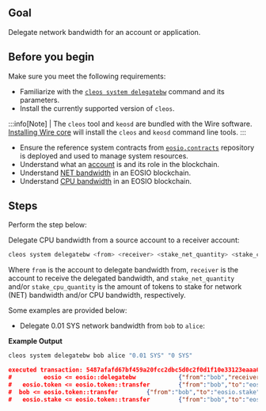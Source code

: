 ## Goal

Delegate network bandwidth for an account or application.

## Before you begin

Make sure you meet the following requirements:

* Familiarize with the [`cleos system delegatebw`](../../command-reference/system/system-delegatebw.md) command and its parameters.
* Install the currently supported version of `cleos`.

:::info[Note]
| The `cleos` tool and `keosd` are bundled with the Wire software. [Installing Wire core](/docs/getting-started/install-dependencies.md) will install the `cleos` and `keosd` command line tools. 
:::

* Ensure the reference system contracts from [`eosio.contracts`](https://github.com/siliconswampio/eosio.contracts) repository is deployed and used to manage system resources.
* Understand what an [account](https://developers.eos.io/welcome/v2.1/glossary/index/#account) is and its role in the blockchain.
* Understand [NET bandwidth](https://developers.eos.io/welcome/v2.1/glossary/index/#net) in an EOSIO blockchain.
* Understand [CPU bandwidth](https://developers.eos.io/welcome/v2.1/glossary/index/#cpu) in an EOSIO blockchain.

## Steps

Perform the step below:

Delegate CPU bandwidth from a source account to a receiver account:

```sh
cleos system delegatebw <from> <receiver> <stake_net_quantity> <stake_cpu_quantity>
```

Where `from` is the account to delegate bandwidth from, `receiver` is the account to receive the delegated bandwidth, and `stake_net_quantity` and/or `stake_cpu_quantity` is the amount of tokens to stake for network (NET) bandwidth and/or CPU bandwidth, respectively.

Some examples are provided below:

* Delegate 0.01 SYS network bandwidth from `bob` to `alice`:

**Example Output**

```sh
cleos system delegatebw bob alice "0.01 SYS" "0 SYS"
```
```json
executed transaction: 5487afafd67bf459a20fcc2dbc5d0c2f0d1f10e33123eaaa07088046fd18e3ae  192 bytes  503 us
#         eosio <= eosio::delegatebw            {"from":"bob","receiver":"alice","stake_net_quantity":"0.0100 SYS","stake_cpu_quantity":"0.0000 SYS"...
#   eosio.token <= eosio.token::transfer        {"from":"bob","to":"eosio.stake","quantity":"0.0010 SYS","memo":"stake bandwidth"}
#  bob <= eosio.token::transfer        {"from":"bob","to":"eosio.stake","quantity":"0.0010 SYS","memo":"stake bandwidth"}
#   eosio.stake <= eosio.token::transfer        {"from":"bob","to":"eosio.stake","quantity":"0.0010 SYS","memo":"stake bandwidth"}
```

